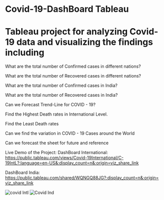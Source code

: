 # Covid-19-DashBoard Tableau

# Tableau project for analyzing Covid-19 data and visualizing the findings including

What are the total number of Confirmed cases in different nations?

What are the total number of Recovered cases in different nations?

What are the total number of Confirmed cases in India?

What are the total number of Recovered cases in India?

Can we Forecast Trend-Line for COVID - 19?

Find the Highest Death rates in International Level.

Find the Least Death rates

Can we find the variation in COVID - 19 Cases around the World

Can we forecast the sheet for future and reference

Live Demo of the Project:
DashBoard International: https://public.tableau.com/views/Covid-19International/C-19IntL?:language=en-US&:display_count=n&:origin=viz_share_link

DashBoard India: https://public.tableau.com/shared/WQNGQ88JG?:display_count=n&:origin=viz_share_link


![covid Intl](https://user-images.githubusercontent.com/115211038/201470733-caf775b3-2d8c-4b26-b940-922eae270bbd.PNG)
![Covid Ind](https://user-images.githubusercontent.com/115211038/201470796-8ef6ee2a-c627-42f2-bfb6-05c7275cc10d.PNG)
